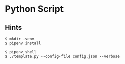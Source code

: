 # Python Script

## Hints

```
$ mkdir .venv
$ pipenv install

$ pipenv shell
$ ./template.py --config-file config.json --verbose
```
